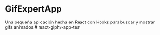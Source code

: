 # GifExpertApp

Una pequeña aplicación hecha en React con Hooks para buscar y mostrar gifs animados.# react-giphy-app-test

